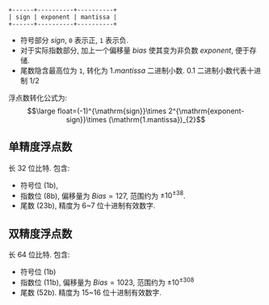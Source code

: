 ```
+------+----------+----------+
| sign | exponent | mantissa |
+------+----------+----------+
```

- 符号部分 ${} sign$, `0` 表示正, `1` 表示负.
- 对于实际指数部分, 加上一个偏移量 $bias$ 使其变为非负数 $exponent$, 便于存储. 
- 尾数隐含最高位为 `1`, 转化为 $1.mantissa$ 二进制小数. $0.1$ 二进制小数代表十进制 ${} 1/2 {}$

浮点数转化公式为: $$\large float=(-1)^{\mathrm{sign}}\times 2^{\mathrm{exponent-sign}}\times (\mathrm{1.mantissa})_{2}$$

## 单精度浮点数

长 32 位比特. 包含:
- 符号位 (1b), 
- 指数位 (8b), 偏移量为 ${} Bias=127$, 范围约为 $\pm 10^{\pm 38}$.
- 尾数 (23b), 精度为 6~7 位十进制有效数字.



## 双精度浮点数

长 64 位比特. 包含:
- 符号位 (1b)
- 指数位 (11b), 偏移量为 $Bias=1023$, 范围约为 $\pm 10^{\pm 308}$
- 尾数 (52b). 精度为 15~16 位十进制有效数字.

